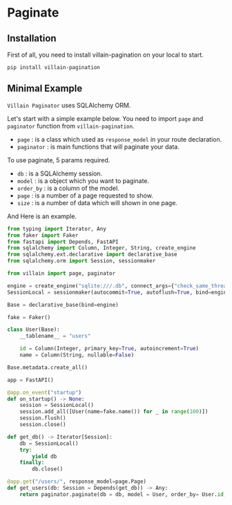 # Paginate

## Installation
First of all, you need to install villain-pagination on your local to start.
```
pip install villain-pagination
```

## Minimal Example
`Villain Paginator` uses SQLAlchemy ORM. 

Let's start with a simple example below.
You need to import `page` and `paginator` function from `villain-pagination`.

- `page` : is a class which used as `response_model` in your route declaration.
- `paginator` : is main functions that will paginate your data.

To use paginate, 5 params required.

- `db` : is a SQLAlchemy session.
- `model` : is a object which you want to paginate.
- `order_by` : is a column of the model.
- `page` : is a number of a page requested to show.
- `size` : is a number of data which will shown in one page.

And Here is an example.

```python
from typing import Iterator, Any
from faker import Faker
from fastapi import Depends, FastAPI
from sqlalchemy import Column, Integer, String, create_engine
from sqlalchemy.ext.declarative import declarative_base
from sqlalchemy.orm import Session, sessionmaker

from villain import page, paginator

engine = create_engine("sqlite:///.db", connect_args={"check_same_thread": False})
SessionLocal = sessionmaker(autocommit=True, autoflush=True, bind=engine)

Base = declarative_base(bind=engine)

fake = Faker()

class User(Base):
    __tablename__ = "users"

    id = Column(Integer, primary_key=True, autoincrement=True)
    name = Column(String, nullable=False)

Base.metadata.create_all()

app = FastAPI()

@app.on_event("startup")
def on_startup() -> None:
    session = SessionLocal()
    session.add_all([User(name=fake.name()) for _ in range(100)])
    session.flush()
    session.close()

def get_db() -> Iterator[Session]:
    db = SessionLocal()
    try:
        yield db
    finally:
        db.close()

@app.get("/users/", response_model=page.Page)
def get_users(db: Session = Depends(get_db)) -> Any:
    return paginator.paginate(db = db, model = User, order_by= User.id, page = 0, size = 10 )

```